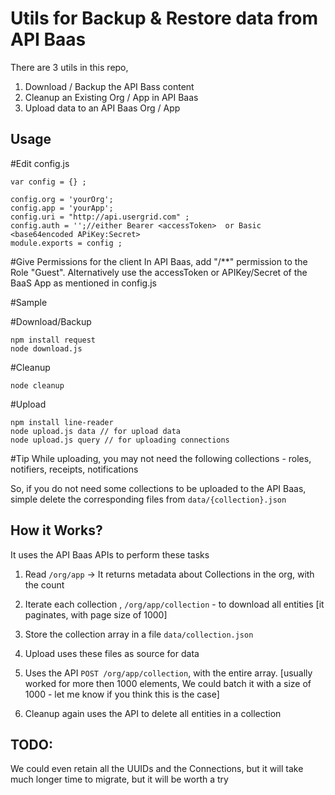# Utils for Backup & Restore data from API Baas

There are 3 utils in this repo,

1. Download / Backup the API Bass content
2. Cleanup an Existing Org / App in API Baas
3. Upload data to an API Baas Org / App

## Usage

#Edit config.js

```
var config = {} ;

config.org = 'yourOrg';
config.app = 'yourApp';
config.uri = "http://api.usergrid.com" ;
config.auth = '';//either Bearer <accessToken>  or Basic <base64encoded APiKey:Secret>
module.exports = config ;

```

#Give Permissions for the client
In API Baas, add "/**" permission to the Role "Guest".  Alternatively use the accessToken or APIKey/Secret of the BaaS App as mentioned in config.js


#Sample

#Download/Backup


```
npm install request
node download.js
```

#Cleanup

```
node cleanup
```

#Upload

```
npm install line-reader
node upload.js data // for upload data
node upload.js query // for uploading connections
```

#Tip
While uploading, you may not need the following collections -  roles, notifiers, receipts, notifications

So, if you do not need some collections to be uploaded to the API Baas, simple delete the corresponding 
files from ```data/{collection}.json```


## How it Works?

It uses the API Baas APIs to perform these tasks

1. Read ```/org/app``` -> It returns metadata about Collections in the org, with the count
2. Iterate each collection , ```/org/app/collection``` - to download all entities [it paginates, with page size of 1000]
3. Store the collection array in a file ```data/collection.json```

4. Upload uses these files as source for data
5. Uses the API ```POST /org/app/collection```, with the entire array. [usually worked for more then 1000 elements, We could batch it with a size of 1000 - let me know if you think this is the case]
6. Cleanup again uses the API to delete all entities in a collection

## TODO:
We could even retain all the UUIDs and the Connections, but it will take much longer time to migrate, but it will be worth a try
